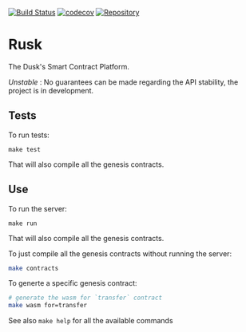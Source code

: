 [![Build Status](https://travis-ci.com/dusk-network/rusk.svg?branch=master)](https://travis-ci.com/dusk-network/rusk)
[![codecov](https://codecov.io/gh/dusk-network/rusk/branch/master/graph/badge.svg)](https://codecov.io/gh/dusk-network/rusk)
[![Repository](https://dusk-network.github.io/rusk/repo-badge.svg)](https://github.com/dusk-network/rusk)

# Rusk

The Dusk's Smart Contract Platform.

_Unstable_ : No guarantees can be made regarding the API stability, the project
is in development.

## Tests

To run tests:

```
make test
```

That will also compile all the genesis contracts.

## Use

To run the server:

```
make run
```

That will also compile all the genesis contracts.

To just compile all the genesis contracts without running the server:

```sh
make contracts
```

To generte a specific genesis contract:

```sh
# generate the wasm for `transfer` contract
make wasm for=transfer
```

See also `make help` for all the available commands
